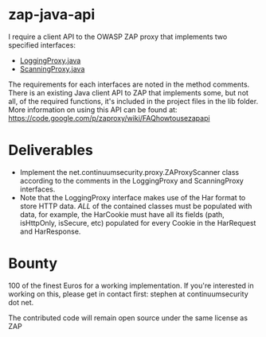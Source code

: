 zap-java-api
============

I require a client API to the OWASP ZAP proxy that implements two specified interfaces:

- [LoggingProxy.java](https://github.com/continuumsecurity/zap-java-api/blob/master/src/main/java/net/continuumsecurity/proxy/LoggingProxy.java)
- [ScanningProxy.java](https://github.com/continuumsecurity/zap-java-api/blob/master/src/main/java/net/continuumsecurity/proxy/ScanningProxy.java)

The requirements for each interfaces are noted in the method comments.
There is an existing Java client API to ZAP that implements some, but not all, of the required functions, it's included in the project files in the lib folder.
More information on using this API can be found at: https://code.google.com/p/zaproxy/wiki/FAQhowtousezapapi

# Deliverables

- Implement the net.continuumsecurity.proxy.ZAProxyScanner class according to the comments in the LoggingProxy and ScanningProxy interfaces.
- Note that the LoggingProxy interface makes use of the Har format to store HTTP data.  *ALL* of the contained classes must be populated with data, for example, the HarCookie must have all its fields (path, isHttpOnly, isSecure, etc) populated for every Cookie in the HarRequest and HarResponse.

# Bounty
100 of the finest Euros for a working implementation.  If you're interested in working on this, please get in contact first: stephen at continuumsecurity dot net.

The contributed code will remain open source under the same license as ZAP

